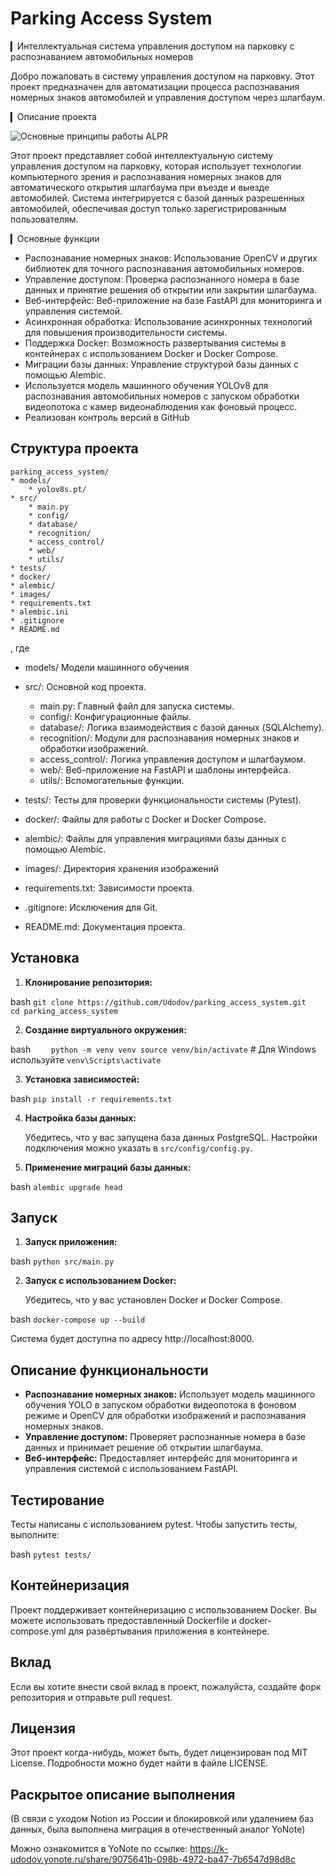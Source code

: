 # Parking Access System
▎Интеллектуальная система управления доступом на парковку с распознаванием автомобильных номеров

Добро пожаловать в систему управления доступом на парковку. Этот проект предназначен для автоматизации процесса распознавания номерных знаков автомобилей и управления доступом через шлагбаум.

▎Описание проекта

![Основные принципы работы ALPR](images/ALPR.png)

Этот проект представляет собой интеллектуальную систему управления доступом на парковку, 
которая использует технологии компьютерного зрения и распознавания номерных знаков для автоматического открытия шлагбаума при въезде и выезде автомобилей.
Система интегрируется с базой данных разрешенных автомобилей, обеспечивая доступ только зарегистрированным пользователям.

▎Основные функции

- Распознавание номерных знаков: Использование OpenCV и других библиотек для точного распознавания автомобильных номеров.
- Управление доступом: Проверка распознанного номера в базе данных и принятие решения об открытии или закрытии шлагбаума.
- Веб-интерфейс: Веб-приложение на базе FastAPI для мониторинга и управления системой.
- Асинхронная обработка: Использование асинхронных технологий для повышения производительности системы.
- Поддержка Docker: Возможность развертывания системы в контейнерах с использованием Docker и Docker Compose.
- Миграции базы данных: Управление структурой базы данных с помощью Alembic.
- Используется модель машинного обучения YOLOv8 для распознавания автомобильных номеров с запуском обработки видеопотока с камер видеонаблюдения как фоновый процесс.
- Реализован контроль версий в GitHub

## Структура проекта

    parking_access_system/
    * models/
        * yolov8s.pt/
    * src/
        * main.py
        * config/
        * database/
        * recognition/
        * access_control/
        * web/
        * utils/
    * tests/
    * docker/
    * alembic/
    * images/
    * requirements.txt
    * alembic.ini
    * .gitignore
    * README.md

, где

- models/ Модели машинного обучения
- src/: Основной код проекта.
  - main.py: Главный файл для запуска системы.
  - config/: Конфигурационные файлы.
  - database/: Логика взаимодействия с базой данных (SQLAlchemy).
  - recognition/: Модули для распознавания номерных знаков и обработки изображений.
  - access_control/: Логика управления доступом и шлагбаумом.
  - web/: Веб-приложение на FastAPI и шаблоны интерфейса.
  - utils/: Вспомогательные функции.

- tests/: Тесты для проверки функциональности системы (Pytest).

- docker/: Файлы для работы с Docker и Docker Compose.

- alembic/: Файлы для управления миграциями базы данных с помощью Alembic.

- images/: Директория хранения изображений

- requirements.txt: Зависимости проекта.

- .gitignore: Исключения для Git.

- README.md: Документация проекта.

## Установка

1. **Клонирование репозитория:**

    
bash
    `git clone https://github.com/Udodov/parking_access_system.git    cd parking_access_system`
    

2. **Создание виртуального окружения:**

    
bash
`    python -m venv venv
    source venv/bin/activate`  # Для Windows используйте `venv\Scripts\activate`    

3. **Установка зависимостей:**

    
bash
    `pip install -r requirements.txt`
    
4. **Настройка базы данных:**

    Убедитесь, что у вас запущена база данных PostgreSQL. Настройки подключения можно указать в `src/config/config.py`.

5. **Применение миграций базы данных:**

    
bash
    `alembic upgrade head`
    
## Запуск

1. **Запуск приложения:**

    
bash
    `python src/main.py`    

2. **Запуск с использованием Docker:**

    Убедитесь, что у вас установлен Docker и Docker Compose.

    
bash
    `docker-compose up --build`
    
Система будет доступна по адресу http://localhost:8000.
    
## Описание функциональности

- **Распознавание номерных знаков:** Использует модель машинного обучения YOLO в запуском обработки видеопотока в фоновом режиме и OpenCV для обработки изображений и распознавания номерных знаков.
- **Управление доступом:** Проверяет распознанные номера в базе данных и принимает решение об открытии шлагбаума.
- **Веб-интерфейс:** Предоставляет интерфейс для мониторинга и управления системой с использованием FastAPI.

## Тестирование

Тесты написаны с использованием pytest. Чтобы запустить тесты, выполните:

bash
`pytest tests/`

## Контейнеризация

Проект поддерживает контейнеризацию с использованием Docker. Вы можете использовать предоставленный Dockerfile и docker-compose.yml для развёртывания приложения в контейнере.

## Вклад

Если вы хотите внести свой вклад в проект, пожалуйста, создайте форк репозитория и отправьте pull request.

## Лицензия

Этот проект когда-нибудь, может быть, будет лицензирован под MIT License. Подробности можно будет найти в файле LICENSE.

## Раскрытое описание выполнения 

(В связи с уходом Notion из России и блокировкой или удалением баз данных, была выполнена миграция в отечественный аналог YoNote)

Можно ознакомится в YoNote по ссылке: https://k-udodov.yonote.ru/share/9075641b-098b-4972-ba47-7b6547d98d8c
